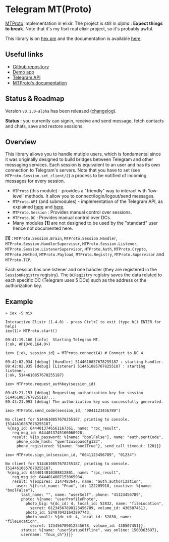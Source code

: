 # Telegram MT(Proto)

[MTProto](https://core.telegram.org/mtproto) implementation in elixir.
The project is still in *alpha* : **Expect things to break**.
Note that it's my fisrt real elixir project, so it's probably awful.

This library is on [hex.pm](https://hex.pm/packages/telegram_mt) and
the documentation is available [here](https://hexdocs.pm/telegram_mt/MTProto.html).

## Useful links

  * [Github repository](https://github.com/Fnux/telegram-mt-elixir)
  * [Demo app](https://github.com/Fnux/telegram-client-elixir-demo)
  * [Telegram API](https://core.telegram.org/api#telegram-api)
  * [MTProto's documentation](https://core.telegram.org/mtproto)

## Status & Roadmap

Version `v0.1.0-alpha` has been released ([changelog](changelog.md)).

**Status :** you currently can signin, receive and send message, fetch
contacts and chats, save and restore sessions.

## Overview

This library allows you to handle mutiple users, which is fondamental since
it was originally designed to build bridges between Telegram
and other messaging services. Each session is equivalent to an user and has
its own connection to Telegram's servers. Note that you have to set
(see `MTProto.Session.set_client/2`) a process to be notified of incoming
messages for every session.

* `MTProto` (this module) - provides a "friendly" way to interact with
'low-level' methods. It allow you to connect/login/logout/send messages.
* `MTProto.API` (and submodules) - implementation of the Telegram API, as explained
[here](https://core.telegram.org/api#telegram-api) and
[here](https://core.telegram.org/schema).
* `MTProto.Session` : Provides manual control over sessions.
* `MTProto.DC` : Provides manual control over DCs.
* Many modules **[1]** are not designed to be used by
the "standard" user hence not documented here.

**[1]** : `MTProto.Session.Brain`, `MTProto.Session.Handler`,
  `MTProto.Session.HandlerSupervisor`, `MTProto.Session.Listener`,
  `MTProto.Session.ListenerSupervisor`, `MTProto.Auth`, `MTProto.Crypto`,
  `MTProto.Method`, `MTProto.Payload`, `MTProto.Registry`,
  `MTProto.Supervisor` and `MTProto.TCP`.

Each session has one listener and one handler (they are registered in the
`SessionRegistry` registry). The `DCRegistry` registry saves the data related to each specific DC
(Telegram uses 5 DCs) such as the address or the authorization key.

## Example

```
» iex -S mix

Interactive Elixir (1.4.0) - press Ctrl+C to exit (type h() ENTER for help)
iex(1)> MTProto.start()

09:41:19.160 [info]  Starting Telegram MT.
{:ok, #PID<0.164.0>}

iex> {:ok, session_id} = MTProto.connect(4) # Connect to DC 4

09:42:02.934 [debug] [Handler] 5144610857678255187 : starting handler.
09:42:02.935 [debug] [Listener] 5144610857678255187 : starting listener.
{:ok, 5144610857678255187}

iex> MTProto.request_authkey(session_id)

09:43:21.153 [debug] Requesting authorization key for session 5144610857678255187...
09:43:21.993 [debug] The authorization key was successfully generated.

iex> MTProto.send_code(session_id, "0041123456789")

No client for 5144610857678255187, printing to console.
{5144610857678255187,
 %{msg_id: 6444013746561167361, name: "rpc_result",
   req_msg_id: 6444013745160060928,
   result: %{is_password: %{name: "boolFalse"}, name: "auth.sentCode",
     phone_code_hash: "qwertzuiopasdfg123",
     phone_registered: %{name: "boolTrue"}, send_call_timeout: 120}}}

iex> MTProto.sign_in(session_id, "0041123456789", "01234")

No client for 5144610857678255187, printing to console.
{5144610857678255187,
 %{msg_id: 6444014010308812801, name: "rpc_result",
   req_msg_id: 6444014007153065984,
   result: %{expires: 2147483647, name: "auth.authorization",
     user: %{first_name: "Fnux", id: 122205918, inactive: %{name: "boolFalse"},
       last_name: "", name: "userSelf", phone: "41123456789",
       photo: %{name: "userProfilePhoto",
         photo_big: %{dc_id: 4, local_id: 52832, name: "fileLocation",
           secret: 01234567890123456789, volume_id: 430507451},
         photo_id: 524870421643897743,
         photo_small: %{dc_id: 4, local_id: 52830, name: "fileLocation",
           secret: 123456789012345678, volume_id: 430507451}},
       status: %{name: "userStatusOffline", was_online: 1500363697},
       username: "fnux_ch"}}}}
```
